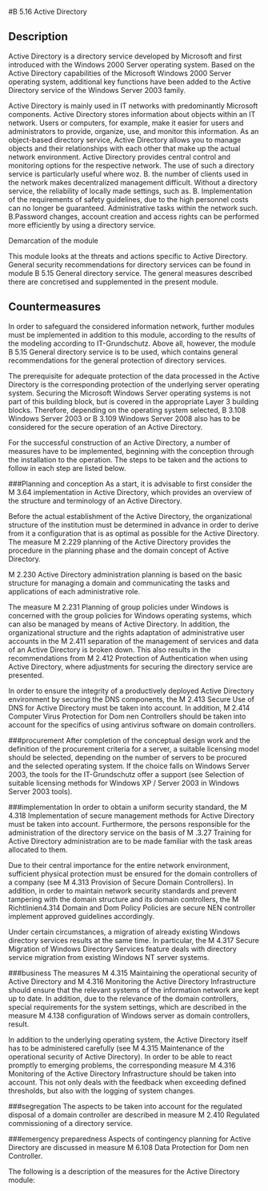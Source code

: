 #B 5.16 Active Directory
## Description 
Active Directory is a directory service developed by Microsoft and first introduced with the Windows 2000 Server operating system. Based on the Active Directory capabilities of the Microsoft Windows 2000 Server operating system, additional key functions have been added to the Active Directory service of the Windows Server 2003 family.

Active Directory is mainly used in IT networks with predominantly Microsoft components. Active Directory stores information about objects within an IT network. Users or computers, for example, make it easier for users and administrators to provide, organize, use, and monitor this information. As an object-based directory service, Active Directory allows you to manage objects and their relationships with each other that make up the actual network environment. Active Directory provides central control and monitoring options for the respective network. The use of such a directory service is particularly useful where woz. B. the number of clients used in the network makes decentralized management difficult. Without a directory service, the reliability of locally made settings, such as. B. Implementation of the requirements of safety guidelines, due to the high personnel costs can no longer be guaranteed. Administrative tasks within the network such. B.Password changes, account creation and access rights can be performed more efficiently by using a directory service.

Demarcation of the module

This module looks at the threats and actions specific to Active Directory. General security recommendations for directory services can be found in module B 5.15 General directory service. The general measures described there are concretised and supplemented in the present module.



## Countermeasures 
In order to safeguard the considered information network, further modules must be implemented in addition to this module, according to the results of the modeling according to IT-Grundschutz. Above all, however, the module B 5.15 General directory service is to be used, which contains general recommendations for the general protection of directory services.

The prerequisite for adequate protection of the data processed in the Active Directory is the corresponding protection of the underlying server operating system. Securing the Microsoft Windows Server operating systems is not part of this building block, but is covered in the appropriate Layer 3 building blocks. Therefore, depending on the operating system selected, B 3.108 Windows Server 2003 or B 3.109 Windows Server 2008 also has to be considered for the secure operation of an Active Directory.

For the successful construction of an Active Directory, a number of measures have to be implemented, beginning with the conception through the installation to the operation. The steps to be taken and the actions to follow in each step are listed below.



###Planning and conception
As a start, it is advisable to first consider the M 3.64 implementation in Active Directory, which provides an overview of the structure and terminology of an Active Directory.

Before the actual establishment of the Active Directory, the organizational structure of the institution must be determined in advance in order to derive from it a configuration that is as optimal as possible for the Active Directory. The measure M 2.229 planning of the Active Directory provides the procedure in the planning phase and the domain concept of Active Directory.

M 2.230 Active Directory administration planning is based on the basic structure for managing a domain and communicating the tasks and applications of each administrative role.

The measure M 2.231 Planning of group policies under Windows is concerned with the group policies for Windows operating systems, which can also be managed by means of Active Directory. In addition, the organizational structure and the rights adaptation of administrative user accounts in the M 2.411 separation of the management of services and data of an Active Directory is broken down. This also results in the recommendations from M 2.412 Protection of Authentication when using Active Directory, where adjustments for securing the directory service are presented.

In order to ensure the integrity of a productively deployed Active Directory environment by securing the DNS components, the M 2.413 Secure Use of DNS for Active Directory must be taken into account. In addition, M 2.414 Computer Virus Protection for Dom nen Controllers should be taken into account for the specifics of using antivirus software on domain controllers.



###procurement
After completion of the conceptual design work and the definition of the procurement criteria for a server, a suitable licensing model should be selected, depending on the number of servers to be procured and the selected operating system. If the choice falls on Windows Server 2003, the tools for the IT-Grundschutz offer a support (see Selection of suitable licensing methods for Windows XP / Server 2003 in Windows Server 2003 tools).



###implementation
In order to obtain a uniform security standard, the M 4.318 Implementation of secure management methods for Active Directory must be taken into account. Furthermore, the persons responsible for the administration of the directory service on the basis of M .3.27 Training for Active Directory administration are to be made familiar with the task areas allocated to them.

Due to their central importance for the entire network environment, sufficient physical protection must be ensured for the domain controllers of a company (see M 4.313 Provision of Secure Domain Controllers). In addition, in order to maintain network security standards and prevent tampering with the domain structure and its domain controllers, the M Richtlinien4.314 Domain and Dom  Policy Policies are secure NEN controller implement approved guidelines accordingly.

Under certain circumstances, a migration of already existing Windows directory services results at the same time. In particular, the M 4.317 Secure Migration of Windows Directory Services feature deals with directory service migration from existing Windows NT server systems.



###business
The measures M 4.315 Maintaining the operational security of Active Directory and M 4.316 Monitoring the Active Directory Infrastructure should ensure that the relevant systems of the information network are kept up to date. In addition, due to the relevance of the domain controllers, special requirements for the system settings, which are described in the measure M 4.138 configuration of Windows server as domain controllers, result.

In addition to the underlying operating system, the Active Directory itself has to be administered carefully (see M 4.315 Maintenance of the operational security of Active Directory). In order to be able to react promptly to emerging problems, the corresponding measure M 4.316 Monitoring of the Active Directory Infrastructure should be taken into account. This not only deals with the feedback when exceeding defined thresholds, but also with the logging of system changes.



###segregation
The aspects to be taken into account for the regulated disposal of a domain controller are described in measure M 2.410 Regulated commissioning of a directory service.



###emergency preparedness
Aspects of contingency planning for Active Directory are discussed in measure M 6.108 Data Protection for Dom nen Controller.

The following is a description of the measures for the Active Directory module:



